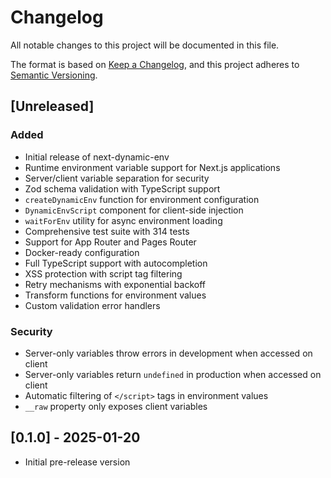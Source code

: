 # Changelog

All notable changes to this project will be documented in this file.

The format is based on [Keep a Changelog](https://keepachangelog.com/en/1.0.0/),
and this project adheres to [Semantic Versioning](https://semver.org/spec/v2.0.0.html).

## [Unreleased]

### Added
- Initial release of next-dynamic-env
- Runtime environment variable support for Next.js applications
- Server/client variable separation for security
- Zod schema validation with TypeScript support
- `createDynamicEnv` function for environment configuration
- `DynamicEnvScript` component for client-side injection
- `waitForEnv` utility for async environment loading
- Comprehensive test suite with 314 tests
- Support for App Router and Pages Router
- Docker-ready configuration
- Full TypeScript support with autocompletion
- XSS protection with script tag filtering
- Retry mechanisms with exponential backoff
- Transform functions for environment values
- Custom validation error handlers

### Security
- Server-only variables throw errors in development when accessed on client
- Server-only variables return `undefined` in production when accessed on client
- Automatic filtering of `</script>` tags in environment values
- `__raw` property only exposes client variables

## [0.1.0] - 2025-01-20

- Initial pre-release version